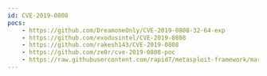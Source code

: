 ```yaml
---
id: CVE-2019-0808
pocs:
    - https://github.com/DreamoneOnly/CVE-2019-0808-32-64-exp
    - https://github.com/exodusintel/CVE-2019-0808
    - https://github.com/rakesh143/CVE-2019-0808
    - https://github.com/ze0r/cve-2019-0808-poc
    - https://raw.githubusercontent.com/rapid7/metasploit-framework/master/modules/exploits/windows/local/ntusermndragover.rb
---
```


